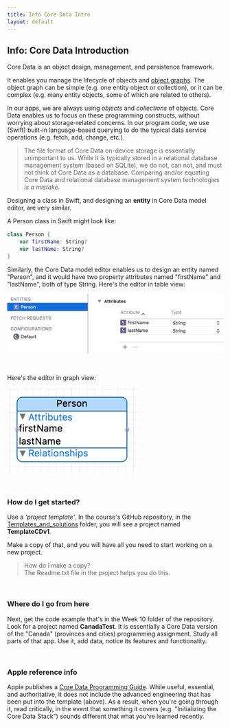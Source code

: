 ```yaml
---
title: Info Core Data Intro
layout: default
---
```


## Info: Core Data Introduction

Core Data is an object design, management, and persistence framework.

It enables you manage the lifecycle of objects and [object graphs](https://developer.apple.com/library/ios/Documentation/General/Conceptual/DevPedia-CocoaCore/ObjectGraph.html). The object graph can be simple (e.g. one entity object or collection), or it can be complex (e.g. many entity objects, some of which are related to others). 

In our apps, we are always using *objects* and *collections* of objects. Core Data enables us to focus on these programming constructs, without worrying about storage-related concerns. In our program code, we use (Swift) built-in language-based querying to do the typical data service operations (e.g. fetch, add, change, etc.). 

> The file format of Core Data on-device storage is essentially unimportant to us. While it is typically stored in a relational database management system (based on SQLite), we do not, can not, and must not think of Core Data as a database. Comparing and/or equating Core Data and relational database management system technologies *is a mistake*.

Designing a class in Swift, and designing an **entity** in Core Data model editor, are very similar.

A Person class in Swift might look like:
```swift
class Person {
    var firstName: String?
    var lastName: String?
}
```

Similarly, the Core Data model editor enables us to design an entity named "Person", and it would have two property attributes named "firstName" and "lastName", both of type String. Here's the editor in table view:

![Editor table view](images/cd-intro-model-editor-table.png)

<br>

Here's the editor in graph view:

![Editor graph view](images/cd-intro-model-editor-graph.png)

<br>

### How do I get started?

Use a *‘*project template*'*. In the course's GitHub repository, in the [Templates_and_solutions](https://github.com/dps923/fall2018/tree/master/Templates_and_solutions) folder, 
you will see a project named **TemplateCDv1**.

Make a copy of that, and you will have all you need to start working on a new project.

> How do I make a copy?  
> The Readme.txt file in the project helps you do this.

<br>

### Where do I go from here

Next, get the code example that's in the Week 10 folder of the repository. Look for a project named **CanadaTest**. It is essentially a Core Data version of the "Canada" (provinces and cities) programming assignment. Study all parts of that app. Use it, add data, notice its features and functionality. 

<br>

### Apple reference info

Apple publishes a [Core Data Programming Guide](https://developer.apple.com/library/archive/documentation/Cocoa/Conceptual/CoreData/index.html). While useful, essential, and authoritative, it does not include the advanced engineering that has been put into the template (above). As a result, when you're going through it, read critically, in the event that something it covers (e.g. "Initializing the Core Data Stack") sounds different that what you've learned recently. 

<br>
